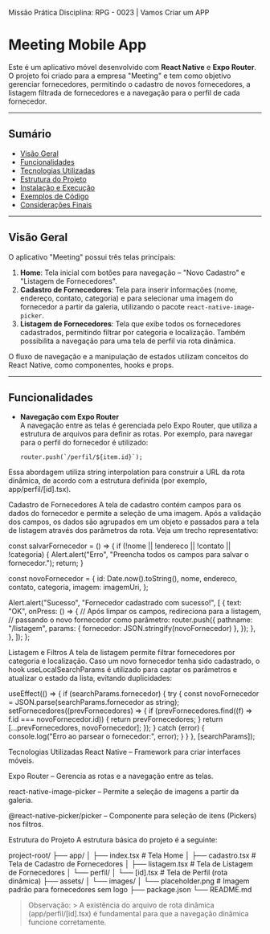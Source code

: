 Missão Prática
Disciplina: RPG - 0023 | Vamos Criar um APP


# Meeting Mobile App

Este é um aplicativo móvel desenvolvido com **React Native** e **Expo Router**. O projeto foi criado para a empresa "Meeting" e tem como objetivo gerenciar fornecedores, permitindo o cadastro de novos fornecedores, a listagem filtrada de fornecedores e a navegação para o perfil de cada fornecedor.

---

## Sumário

- [Visão Geral](#visão-geral)
- [Funcionalidades](#funcionalidades)
- [Tecnologias Utilizadas](#tecnologias-utilizadas)
- [Estrutura do Projeto](#estrutura-do-projeto)
- [Instalação e Execução](#instalação-e-execução)
- [Exemplos de Código](#exemplos-de-código)
- [Considerações Finais](#considerações-finais)

---

## Visão Geral

O aplicativo "Meeting" possui três telas principais:

1. **Home**: Tela inicial com botões para navegação – "Novo Cadastro" e "Listagem de Fornecedores".
2. **Cadastro de Fornecedores**: Tela para inserir informações (nome, endereço, contato, categoria) e para selecionar uma imagem do fornecedor a partir da galeria, utilizando o pacote `react-native-image-picker`.
3. **Listagem de Fornecedores**: Tela que exibe todos os fornecedores cadastrados, permitindo filtrar por categoria e localização. Também possibilita a navegação para uma tela de perfil via rota dinâmica.

O fluxo de navegação e a manipulação de estados utilizam conceitos do React Native, como componentes, hooks e props.

---

## Funcionalidades

- **Navegação com Expo Router**  
  A navegação entre as telas é gerenciada pelo Expo Router, que utiliza a estrutura de arquivos para definir as rotas. Por exemplo, para navegar para o perfil do fornecedor é utilizado:
  ```tsx
  router.push(`/perfil/${item.id}`);
  ```

Essa abordagem utiliza string interpolation para construir a URL da rota dinâmica, de acordo com a estrutura definida (por exemplo, app/perfil/[id].tsx).

Cadastro de Fornecedores A tela de cadastro contém campos para os dados do fornecedor e permite a seleção de uma imagem. Após a validação dos campos, os dados são agrupados em um objeto e passados para a tela de listagem através dos parâmetros da rota. Veja um trecho representativo:

const salvarFornecedor = () => {
if (!nome || !endereco || !contato || !categoria) {
Alert.alert("Erro", "Preencha todos os campos para salvar o fornecedor.");
return;
}

const novoFornecedor = {
id: Date.now().toString(),
nome,
endereco,
contato,
categoria,
imagem: imagemUri,
};

Alert.alert("Sucesso", "Fornecedor cadastrado com sucesso!", [
{
text: "OK",
onPress: () => {
// Após limpar os campos, redireciona para a listagem,
// passando o novo fornecedor como parâmetro:
router.push({
pathname: "/listagem",
params: { fornecedor: JSON.stringify(novoFornecedor) },
});
},
},
]);
};

Listagem e Filtros A tela de listagem permite filtrar fornecedores por categoria e localização. Caso um novo fornecedor tenha sido cadastrado, o hook useLocalSearchParams é utilizado para captar os parâmetros e atualizar o estado da lista, evitando duplicidades:

useEffect(() => {
if (searchParams.fornecedor) {
try {
const novoFornecedor = JSON.parse(searchParams.fornecedor as string);
setFornecedores((prevFornecedores) => {
if (prevFornecedores.find((f) => f.id === novoFornecedor.id)) {
return prevFornecedores;
}
return [...prevFornecedores, novoFornecedor];
});
} catch (error) {
console.log("Erro ao parsear o fornecedor:", error);
}
}
}, [searchParams]);

Tecnologias Utilizadas
React Native – Framework para criar interfaces móveis.

Expo Router – Gerencia as rotas e a navegação entre as telas.

react-native-image-picker – Permite a seleção de imagens a partir da galeria.

@react-native-picker/picker – Componente para seleção de itens (Pickers) nos filtros.

Estrutura do Projeto
A estrutura básica do projeto é a seguinte:

project-root/
├── app/
│ ├── index.tsx # Tela Home
│ ├── cadastro.tsx # Tela de Cadastro de Fornecedores
│ ├── listagem.tsx # Tela de Listagem de Fornecedores
│ └── perfil/
│ └── [id].tsx # Tela de Perfil (rota dinâmica)
├── assets/
│ └── images/
│ └── placeholder.png # Imagem padrão para fornecedores sem logo
├── package.json
└── README.md

> Observação: > A existência do arquivo de rota dinâmica (app/perfil/[id].tsx) é fundamental para que a navegação dinâmica funcione corretamente.
